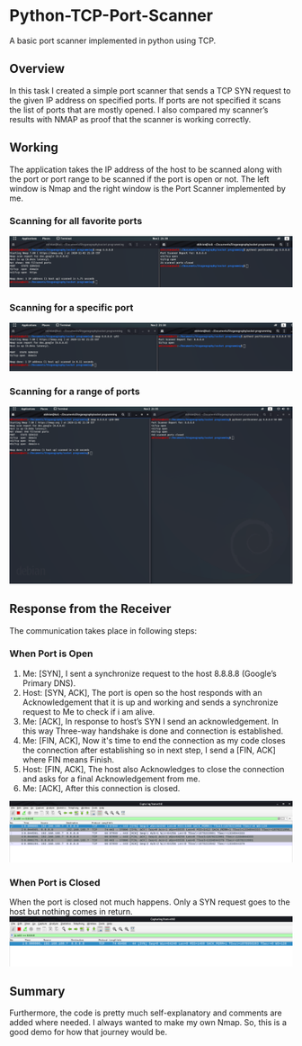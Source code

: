 # Python-TCP-Port-Scanner
A basic port scanner implemented in python using TCP.

## Overview
In this task I created a simple port scanner that sends a TCP SYN request to the given IP address on specified ports. If ports are not specified it scans the list of ports that are mostly opened. I also compared my scanner’s results with NMAP as proof that the scanner is working correctly.

## Working
The application takes the IP address of the host to be scanned along with the port or port range to be scanned if the port is open or not. The left window is Nmap and the right window is the Port Scanner implemented by me.

### Scanning for all favorite ports
![Screenshot of output](https://github.com/Phreak971/Python-TCP-Port-Scanner/blob/main/Screenshots/1.png)

### Scanning for a specific port
![Screenshot of output](https://github.com/Phreak971/Python-TCP-Port-Scanner/blob/main/Screenshots/2.png)

### Scanning for a range of ports
![Screenshot of output](https://github.com/Phreak971/Python-TCP-Port-Scanner/blob/main/Screenshots/3.png)


## Response from the Receiver
The communication takes place in following steps:
### When Port is Open
1.	Me: [SYN], I sent a synchronize request to the host 8.8.8.8 (Google’s Primary DNS).
2.	Host: [SYN, ACK], The port is open so the host responds with an Acknowledgement that it is up and working and sends a synchronize request to Me to check if i am alive.
3.	Me: [ACK], In response to host’s SYN I send an acknowledgement. In this way Three-way handshake is done and connection is established.
4.	Me: [FIN, ACK], Now it's time to end the connection as my code closes the connection after establishing so in next step, I send a [FIN, ACK] where FIN means Finish.
5.	Host: [FIN, ACK], The host also Acknowledges to close the connection and asks for a final Acknowledgement from me.
6.	Me: [ACK], After this connection is closed.

![Wireshark Screenshot of Packets](https://github.com/Phreak971/Python-TCP-Port-Scanner/blob/main/Screenshots/4.png)

### When Port is Closed
When the port is closed not much happens. Only a SYN request goes to the host but nothing comes in return.
![Wireshark Screenshot of Packets](https://github.com/Phreak971/Python-TCP-Port-Scanner/blob/main/Screenshots/5.png)
 
## Summary
Furthermore, the code is pretty much self-explanatory and comments are added where needed. I always wanted to make my own Nmap. So, this is a good demo for how that journey would be.

